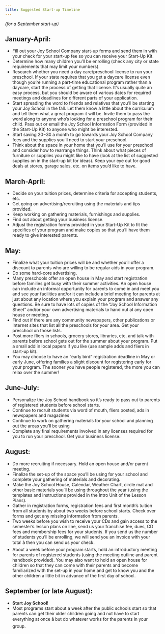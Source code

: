 ```yaml
---
title: Suggested Start-up Timeline
---
```

_(for a September start-up)_

## January-April:
* Fill out your Joy School Company start-up forms and send them in with your check for your start-up fee so you can receive your Start-Up Kit.
* Determine how many children you’ll be enrolling (check any city or state requirements that may limit your numbers).
* Research whether you need a day care/preschool license to run your preschool. If your state requires that you get a daycare license even though you’re running a part-time educational program rather than a daycare, start the process of getting that license. It’s usually quite an easy process, but you should be aware of various dates for required meetings and deadlines for different parts of your application.
* Start spreading the word to friends and relatives that you’ll be starting your Joy School in the fall. Let them know a little about the curriculum and tell them what a great program it will be. Invite them to pass the word along to anyone who’s looking for a preschool program for their child. Pass out or email the Joy School Information Form (provided in the Start-Up Kit) to anyone who might be interested.
* Start saving $20-$30 a month to go towards your Joy School Company fees and the supplies you’ll need to start your preschool.
* Think about the space in your home that you’ll use for your preschool and consider how to rearrange things. Think about what pieces of furniture or supplies you might like to have (look at the list of suggested supplies on in the start-up kit for ideas). Keep your eye out for good deals at stores, garage sales, etc. on items you’d like to have.

## March-April:
* Decide on your tuition prices, determine criteria for accepting students, etc.
* Get going on advertising/recruiting using the materials and tips provided.
* Keep working on gathering materials, furnishings and supplies.
* Find out about getting your business license.
* Adjust the registration forms provided in your Start-Up Kit to fit the specifics of your program and make copies so that you’ll have them ready to give interested parents.

## May:
* Finalize what your tuition prices will be and whether you’ll offer a discount to parents who are willing to be regular aids in your program.
* Do some hard-core advertising.
* Many preschools offer an open house in May and start registration before families get busy with their summer activities. An open house can include an informal opportunity for parents to come in and meet you and see your facilities and/or it can include a brief meeting for parents at just about any location where you explain your program and answer any questions. Be sure to have lots of copies of the “Joy School Information Sheet” and/or your own advertising materials to hand out at any open house or meeting.
* Find out if there are any community newspapers, other publications or Internet sites that list all the preschools for your area. Get your preschool on those lists.
* Post more fliers in schools, grocery stores, libraries, etc. and talk with parents before school gets out for the summer about your program. Put a small add in local papers if you like (use sample adds and fliers in start-up kit).
* You may choose to have an “early bird” registration deadline in May or early June, offering families a slight discount for registering early for your program. The sooner you have people registered, the more you can relax over the summer!

## June-July:
* Personalize the Joy School handbook so it’s ready to pass out to parents of registered students before school starts.
* Continue to recruit students via word of mouth, fliers posted, ads in newspapers and magazines
* Continue to work on gathering materials for your school and planning out the areas you’ll be using
* Complete any final requirements involved in any licenses required for you to run your preschool. Get your business license.

## August:
* Do more recruiting if necessary. Hold an open house and/or parent meeting.
* Finalize the set-up of the space you’ll be using for your school and complete your gathering of materials and decorating.
* Make the Joy School House, Calendar, Weather Chart, circle mat and other basic materials you’ll be using throughout the year (using the templates and instructions provided in the Intro Unit of the Lesson Plans).
* Gather in registration forms, registration fees and first month’s tuition from all students by about two weeks before school starts. Check over forms and get any missing information from parents.
* Two weeks before you wish to receive your CDs and gain access to the semester’s lesson plans on line, send us your franchise fee, dues, CD fees and membership fees for your students. If you send us the number of students you’ll be enrolling, we will send you an invoice with your total â then you can send us your check.
* About a week before your program starts, hold an introductory meeting for parents of registered students (using the meeting outline and parent handbook provided). You may also want to hold an open house for children so that they can come with their parents and become familiarized with the set-up in your home and get to know you and the other children a little bit in advance of the first day of school.

## September (or late August):
* **Start Joy School!**
* Most programs start about a week after the public schools start so that parents can get their older children going and not have to start everything at once â but do whatever works for the parents in your group.
